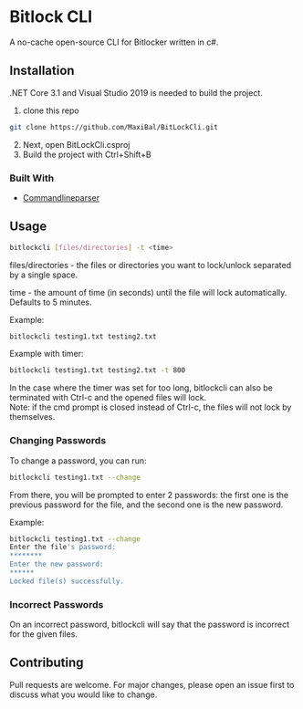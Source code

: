 ﻿# Bitlock CLI

A no-cache open-source CLI for Bitlocker written in c#.

## Installation

.NET Core 3.1 and Visual Studio 2019 is needed to build the project.

1. clone this repo
```bash
git clone https://github.com/MaxiBal/BitLockCli.git
```

2. Next, open BitLockCli.csproj   
3. Build the project with Ctrl+Shift+B   

### Built With

* [Commandlineparser](https://github.com/commandlineparser/commandline)

## Usage

```bash
bitlockcli [files/directories] -t <time>
```

files/directories - the files or directories you want to lock/unlock separated by a single space.   

time - the amount of time (in seconds) until the file will lock automatically.  Defaults to 5 minutes.   

Example:   
```bash
bitlockcli testing1.txt testing2.txt
```
Example with timer:
```bash
bitlockcli testing1.txt testing2.txt -t 800
```

In the case where the timer was set for too long, bitlockcli can also be terminated with Ctrl-c and the opened files will lock.   
Note: if the cmd prompt is closed instead of Ctrl-c, the files will not lock by themselves.

### Changing Passwords

To change a password, you can run:
```bash
bitlockcli testing1.txt --change
```
From there, you will be prompted to enter 2 passwords: the first one is the previous password for the file, and the second one is the new password.   

Example:
```bash
bitlockcli testing1.txt --change
Enter the file's password:
********
Enter the new password:
******
Locked file(s) successfully.
```

### Incorrect Passwords

On an incorrect password, bitlockcli will say that the password is incorrect for the given files.

## Contributing
Pull requests are welcome. For major changes, please open an issue first to discuss what you would like to change.